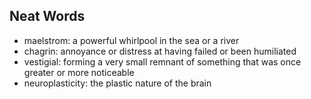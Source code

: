 ## Neat Words

- maelstrom: a powerful whirlpool in the sea or a river
- chagrin: annoyance or distress at having failed or been humiliated
- vestigial: forming a very small remnant of something that was once greater or more noticeable
- neuroplasticity: the plastic nature of the brain
